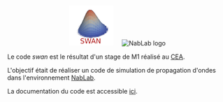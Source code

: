 <center>
<img src="./README_images/logo.png" alt="Swan logo" title="Swan logo" width="20%" height="20%"/>
&nbsp;&nbsp;&nbsp;
<img src="https://github.com/cea-hpc/NabLab/blob/master/README_images/logo_full.png" alt="NabLab logo" title="NabLab logo" width="30%" height="30%"/>
</center>

Le code *swan* est le résultat d'un stage de M1 réalisé au [CEA](https://www.cea.fr/).

L'objectif était de réaliser un code de simulation de propagation d'ondes dans l'environnement [NabLab](https://github.com/cea-hpc/NabLab).

La documentation du code est accessible [ici](https://cea-hpc.github.io/swan/).

